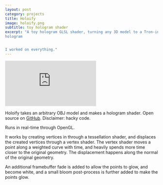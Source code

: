 ```yaml
---
layout: post
category: projects
title: Holoify
image: holoify.png
subtitle: toy hologram shader
excerpt: "A toy hologram GLSL shader, turning any 3D model to a Tron-inspired
hologram


I worked on everything."
---
```

<iframe class="video"
  src="https://www.youtube.com/embed/Axm8ES4-HPQ?autoplay=1&loop=1&playlist=Axm8ES4-HPQ"
  frameborder="0"
  allowfullscreen></iframe>

Holoify takes an arbitrary OBJ model and makes a hologram shader. Open source
on [GitHub](https://github.com/bmwang/holoify). Disclaimer: hacky code.

Runs in real-time through OpenGL.

It works by creating vertices in through a tessellation shader, and displaces
the created vertices through a vertex shader. The vertex shader moves a point
along a weighted curve with time, and heavily spends more time closer to
the original geometry. The displacement happens along the normal of the
original geometry.

An additional framebuffer fade is added to allow the points to glow, and become
white, and a small bloom post-process is further added to make the points
glow.

